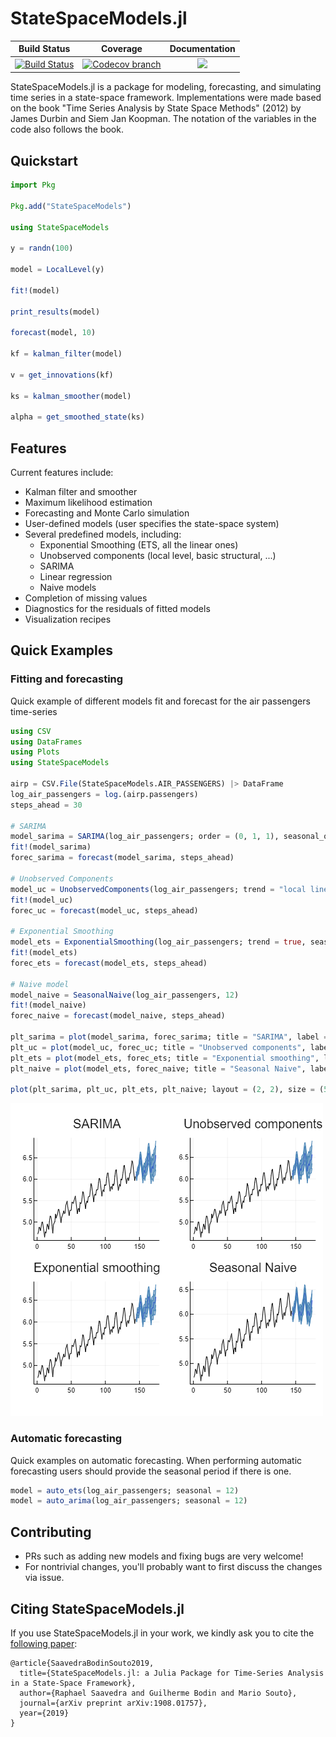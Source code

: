 [build-img]: https://github.com/LAMPSPUC/StateSpaceModels.jl/workflows/CI/badge.svg?branch=master
[build-url]: https://github.com/LAMPSPUC/StateSpaceModels.jl/actions?query=workflow%3ACI

[codecov-img]: https://codecov.io/gh/LAMPSPUC/StateSpaceModels.jl/coverage.svg?branch=master
[codecov-url]: https://codecov.io/gh/LAMPSPUC/StateSpaceModels.jl?branch=master

# StateSpaceModels.jl

| **Build Status** | **Coverage** | **Documentation** |
|:-----------------:|:-----------------:|:-----------------:|
| [![Build Status][build-img]][build-url] | [![Codecov branch][codecov-img]][codecov-url] |[![](https://img.shields.io/badge/docs-latest-blue.svg)](https://lampspuc.github.io/StateSpaceModels.jl/latest/)

StateSpaceModels.jl is a package for modeling, forecasting, and simulating time series in a state-space framework. Implementations were made based on the book "Time Series Analysis by State Space Methods" (2012) by James Durbin and Siem Jan Koopman. The notation of the variables in the code also follows the book.

## Quickstart
```julia
import Pkg

Pkg.add("StateSpaceModels")

using StateSpaceModels

y = randn(100)

model = LocalLevel(y)

fit!(model)

print_results(model)

forecast(model, 10)

kf = kalman_filter(model)

v = get_innovations(kf)

ks = kalman_smoother(model)

alpha = get_smoothed_state(ks)
```

## Features

Current features include:
* Kalman filter and smoother
* Maximum likelihood estimation
* Forecasting and Monte Carlo simulation
* User-defined models (user specifies the state-space system)
* Several predefined models, including:
  * Exponential Smoothing (ETS, all the linear ones)
  * Unobserved components (local level, basic structural, ...)
  * SARIMA
  * Linear regression
  * Naive models
* Completion of missing values
* Diagnostics for the residuals of fitted models
* Visualization recipes

## Quick Examples

### Fitting and forecasting
Quick example of different models fit and forecast for the air passengers time-series

```julia
using CSV
using DataFrames
using Plots
using StateSpaceModels

airp = CSV.File(StateSpaceModels.AIR_PASSENGERS) |> DataFrame
log_air_passengers = log.(airp.passengers)
steps_ahead = 30

# SARIMA
model_sarima = SARIMA(log_air_passengers; order = (0, 1, 1), seasonal_order = (0, 1, 1, 12))
fit!(model_sarima)
forec_sarima = forecast(model_sarima, steps_ahead)

# Unobserved Components
model_uc = UnobservedComponents(log_air_passengers; trend = "local linear trend", seasonal = "stochastic 12")
fit!(model_uc)
forec_uc = forecast(model_uc, steps_ahead)

# Exponential Smoothing
model_ets = ExponentialSmoothing(log_air_passengers; trend = true, seasonal = 12)
fit!(model_ets)
forec_ets = forecast(model_ets, steps_ahead)

# Naive model
model_naive = SeasonalNaive(log_air_passengers, 12)
fit!(model_naive)
forec_naive = forecast(model_naive, steps_ahead)

plt_sarima = plot(model_sarima, forec_sarima; title = "SARIMA", label = "");
plt_uc = plot(model_uc, forec_uc; title = "Unobserved components", label = "");
plt_ets = plot(model_ets, forec_ets; title = "Exponential smoothing", label = "");
plt_naive = plot(model_ets, forec_naive; title = "Seasonal Naive", label = "");

plot(plt_sarima, plt_uc, plt_ets, plt_naive; layout = (2, 2), size = (500, 500))
```
![quick_example_airp](./docs/assets/quick_example_airp.png)

### Automatic forecasting
Quick examples on automatic forecasting. When performing automatic forecasting 
users should provide the seasonal period if there is one.
```julia
model = auto_ets(log_air_passengers; seasonal = 12)
model = auto_arima(log_air_passengers; seasonal = 12)
```

## Contributing

* PRs such as adding new models and fixing bugs are very welcome!
* For nontrivial changes, you'll probably want to first discuss the changes via issue.

## Citing StateSpaceModels.jl

If you use StateSpaceModels.jl in your work, we kindly ask you to cite the [following paper](https://arxiv.org/abs/1908.01757):

    @article{SaavedraBodinSouto2019,
      title={StateSpaceModels.jl: a Julia Package for Time-Series Analysis in a State-Space Framework},
      author={Raphael Saavedra and Guilherme Bodin and Mario Souto},
      journal={arXiv preprint arXiv:1908.01757},
      year={2019}
    }
